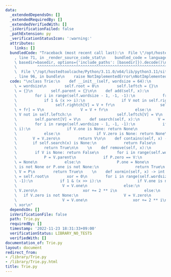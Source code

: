 ```yaml
---
data:
  _extendedDependsOn: []
  _extendedRequiredBy: []
  _extendedVerifiedWith: []
  _isVerificationFailed: false
  _pathExtension: py
  _verificationStatusIcon: ':warning:'
  attributes:
    links: []
  bundledCode: "Traceback (most recent call last):\n  File \"/opt/hostedtoolcache/Python/3.11.0/x64/lib/python3.11/site-packages/onlinejudge_verify/documentation/build.py\"\
    , line 71, in _render_source_code_stat\n    bundled_code = language.bundle(stat.path,\
    \ basedir=basedir, options={'include_paths': [basedir]}).decode()\n          \
    \         ^^^^^^^^^^^^^^^^^^^^^^^^^^^^^^^^^^^^^^^^^^^^^^^^^^^^^^^^^^^^^^^^^^^^^^^^^^^^^^^^^\n\
    \  File \"/opt/hostedtoolcache/Python/3.11.0/x64/lib/python3.11/site-packages/onlinejudge_verify/languages/python.py\"\
    , line 96, in bundle\n    raise NotImplementedError\nNotImplementedError\n"
  code: "\nclass Trie:\n    def __init__(self, wordsize = 64):\n        self.wordsize\
    \ = wordsize\n        self.root = 0\n        self.leftch = {}\n        self.rightch\
    \ = {}\n        self.parent = {}\n\n    def add(self, x):\n        V = self.root\n\
    \        for i in range(self.wordsize - 1, -1, -1):\n            fr = 2 ** i\n\
    \            if 1 & (x >> i):\n                if V not in self.rightch:\n   \
    \                 self.rightch[V] = V + fr\n                    self.parent[V\
    \ + fr] = V\n                V = V + fr\n            else:\n                if\
    \ V not in self.leftch:\n                    self.leftch[V] = V\n            \
    \        self.parent[V] = V\n    def search(self, x):\n        V = self.root\n\
    \        for i in range(self.wordsize - 1, -1, -1):\n            if 1 & (x >>\
    \ i):\n                if V.one is None: return None\n                V = V.one\n\
    \            else:\n                if V.zero is None: return None\n         \
    \       V = V.zero\n        return V\n\n    def contains(self, x) -> bool:\n \
    \       if self.search(x) is None:\n            return False\n        else:\n\
    \            return True\n\n    \n    def remove(self, x):\n        V = self.search(x)\n\
    \        if V is None: return False\n        for i in range(self.wordsize):\n\
    \            P = V.parent\n            if P.zero == V:\n                P.zero\
    \ = None\n            else:\n                P.one = None\n            if P.zero\
    \ is not None or P.one is not None:\n                return True\n           \
    \ V = P\n        return True\n    \n    def xormin(self, x) -> int:\n        V\
    \ = self.root\n        xor = 0\n        for i in range(self.wordsize - 1, -1,\
    \ -1):\n            if 1 & (x >> i):\n                if V.one is not None:\n\
    \                    V = V.one\n                else:\n                    V =\
    \ V.zero\n                    xor += 2 ** i\n            else:\n             \
    \   if V.zero is not None:\n                    V = V.zero\n                else:\n\
    \                    V = V.one\n                    xor += 2 ** i\n        return\
    \ xor\n"
  dependsOn: []
  isVerificationFile: false
  path: Trie.py
  requiredBy: []
  timestamp: '2022-11-23 18:31:33+09:00'
  verificationStatus: LIBRARY_NO_TESTS
  verifiedWith: []
documentation_of: Trie.py
layout: document
redirect_from:
- /library/Trie.py
- /library/Trie.py.html
title: Trie.py
---
```

